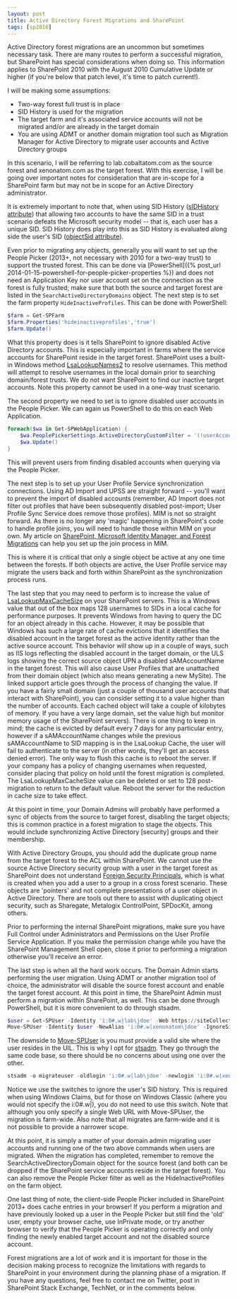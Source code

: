 ```yaml
---
layout: post
title: Active Directory Forest Migrations and SharePoint
tags: [sp2016]
---
```


Active Directory forest migrations are an uncommon but sometimes necessary task. There are many routes to perform a successful migration, but SharePoint has special considerations when doing so. This information applies to SharePoint 2010 with the August 2010 Cumulative Update or higher (if you're below that patch level, it's time to patch current!).

I will be making some assumptions:

* Two-way forest full trust is in place
* SID History is used for the migration
* The target farm and it's associated service accounts will not be migrated and/or are already in the target domain
* You are using ADMT or another domain migration tool such as Migration Manager for Active Directory to migrate user accounts and Active Directory groups

In this scenario, I will be referring to lab.cobaltatom.com as the source forest and xenonatom.com as the target forest. With this exercise, I will be going over important notes for consideration that are in-scope for a SharePoint farm but may not be in scope for an Active Directory administrator.

It is extremely important to note that, when using SID History ([sIDHistory attribute](https://docs.microsoft.com/en-us/windows/desktop/ADSchema/a-sidhistory)) that allowing two accounts to have the same SID in a trust scenario defeats the Microsoft security model -- that is, each user has a unique SID. SID History does play into this as SID History is evaluated along side the user's SID ([objectSid attribute](https://docs.microsoft.com/en-us/windows/desktop/ADSchema/a-objectsid)).

Even prior to migrating any objects, generally you will want to set up the People Picker (2013+, not necessary with 2010 for a two-way trust) to support the trusted forest. This can be done via [PowerShell]({% post_url 2014-01-15-powershell-for-people-picker-properties %}) and does not need an Application Key nor user account set on the connection as the forest is fully trusted; make sure that both the source and target forest are listed in the `SearchActiveDirectoryDomains` object. The next step is to set the farm property `HideInactiveProfiles`. This can be done with PowerShell:

```powershell
$farm = Get-SPFarm
$farm.Properties('hideinactiveprofiles','true')
$farm.Update()
```

What this property does is it tells SharePoint to ignore disabled Active Directory accounts. This is especially important in farms where the service accounts for SharePoint reside in the target forest. SharePoint uses a built-in Windows method [LsaLookupNames2](https://docs.microsoft.com/en-us/windows/desktop/api/ntsecapi/nf-ntsecapi-lsalookupnames2) to resolve usernames. This method will attempt to resolve usernames in the local domain prior to searching domain/forest trusts. We do not want SharePoint to find our inactive target accounts. Note this property cannot be used in a one-way trust scenario.

The second property we need to set is to ignore disabled user accounts in the People Picker. We can again us PowerShell to do this on each Web Application.

```powershell
foreach($wa in Get-SPWebApplication) {
    $wa.PeoplePickerSettings.ActiveDirectoryCustomFilter = '(!userAccountControl:1.2.840.113556.1.4.803:=2)'
    $wa.Update()
}
```

This will prevent users from finding disabled accounts when querying via the People Picker.

The next step is to set up your User Profile Service synchronization connections. Using AD Import and UPSS are straight forward -- you'll want to prevent the import of disabled accounts (remember, AD Import does not filter out profiles that have been subsequently disabled post-import; User Profile Sync Service does remove those profiles). MIM is not so straight forward. As there is no longer any 'magic' happening in SharePoint's code to handle profile joins, you will need to handle those within MIM on your own. My article on [SharePoint, Microsoft Identity Manager, and Forest Migrations](2018-03-15-sharepoint-microsoft-identity-manager-and-forest-migrations) can help you set up the join process in MIM.

This is where it is critical that only a single object be active at any one time between the forests. If both objects are active, the User Profile service may migrate the users back and forth within SharePoint as the synchronization process runs.

The last step that you may need to perform is to increase the value of [LsaLookupMaxCacheSize](https://support.microsoft.com/en-us/help/946358/the-lsalookupsids-function-may-return-the-old-user-name-instead-of-the) on your SharePoint servers. This is a Windows value that out of the box maps 128 usernames to SIDs in a local cache for performance purposes. It prevents Windows from having to query the DC for an object already in this cache. However, it may be possible that Windows has such a large rate of cache evictions that it identifies the disabled account in the target forest as the active identity rather than the active source account. This behavior will show up in a couple of ways, such as IIS logs reflecting the disabled account in the target domain, or the ULS logs showing the correct source object UPN a disabled sAMAccountName in the target forest. This will also cause User Profiles that are unattached from their domain object (which also means generating a new MySite). The linked support article goes through the process of changing the value. If you have a fairly small domain (just a couple of thousand user accounts that interact with SharePoint), you can consider setting it to a value higher than the number of accounts. Each cached object will take a couple of kilobytes of memory. If you have a very large domain, set the value high but monitor memory usage of the SharePoint servers). There is one thing to keep in mind; the cache is evicted by default every 7 days for any particular entry, however if a sAMAccountName changes while the previous sAMAccountName to SID mapping is in the LsaLookup Cache, the user will fail to authenticate to the server (in other words, they'll get an access denied error). The only way to flush this cache is to reboot the server. If your company has a policy of changing usernames when requested, consider placing that policy on hold until the forest migration is completed. The LsaLookupMaxCacheSize value can be deleted or set to 128 post-migration to return to the default value. Reboot the server for the reduction in cache size to take effect.

At this point in time, your Domain Admins will probably have performed a sync of objects from the source to target forest, disabling the target objects; this is common practice in a forest migration to stage the objects. This would include synchronizing Active Directory [security] groups and their membership.

With Active Directory Groups, you should add the duplicate group name from the target forest to the ACL within SharePoint. We cannot use the source Active Directory security group with a user in the target forest as SharePoint does not understand [Foreign Security Principals](https://docs.microsoft.com/en-us/windows/desktop/ADSchema/c-foreignsecurityprincipal), which is what is created when you add a user to a group in a cross forest scenario. These objects are 'pointers' and not complete presentations of a user object in Active Directory. There are tools out there to assist with duplicating object security, such as Sharegate, Metalogix ControlPoint, SPDocKit, among others.

Prior to performing the internal SharePoint migrations, make sure you have Full Control under Administrators and Permissions on the User Profile Service Application. If you make the permission change while you have the SharePoint Management Shell open, close it prior to performing a migration otherwise you'll receive an error.

The last step is when all the hard work occurs. The Domain Admin starts performing the user migration. Using ADMT or another migration tool of choice, the administrator will disable the source forest account and enable the target forest account. At this point in time, the SharePoint Admin must perform a migration within SharePoint, as well. This can be done through PowerShell, but it is more convenient to do through stsadm.

```powershell
$user = Get-SPUser -Identity 'i:0#.w|lab\jdoe' -Web https://siteCollectionUrl
Move-SPUser -Identity $user -NewAlias 'i:0#.w|xenonatom\jdoe' -IgnoreSid
```

The downside to [Move-SPUser](https://docs.microsoft.com/en-us/powershell/module/sharepoint-server/move-spuser?view=sharepoint-ps) is you must provide a valid site where the user resides in the UIL. This is why I opt for [stsadm](https://docs.microsoft.com/en-us/previous-versions/office/sharepoint-2007-products-and-technologies/cc262141(v%3doffice.12)). They go through the same code base, so there should be no concerns about using one over the other.

```powershell
stsadm -o migrateuser -oldlogin 'i:0#.w|lab\jdoe' -newlogin 'i:0#.w|xenonatom\jdoe' -ignoresidhistory
```

Notice we use the switches to ignore the user's SID history. This is required when using Windows Claims, but for those on Windows Classic (where you would not specify the i:0#.w|), you do not need to use this switch. Note that although you only specify a single Web URL with Move-SPUser, the migration is farm-wide. Also note that all migrates are farm-wide and it is not possible to provide a narrower scope.

At this point, it is simply a matter of your domain admin migrating user accounts and running one of the two above commands when users are migrated. When the migration has completed, remember to remove the SearchActiveDirectoryDomain object for the source forest (and both can be dropped if the SharePoint service accounts reside in the target forest). You can also remove the People Picker filter as well as the HideInactiveProfiles on the farm object.

One last thing of note, the client-side People Picker included in SharePoint 2013+ does cache entries in your browser! If you perform a migration and have previously looked up a user in the People Picker but still find the 'old' user, empty your browser cache, use InPrivate mode, or try another browser to verify that the People Picker is operating correctly and only finding the newly enabled target account and not the disabled source account.

Forest migrations are a lot of work and it is important for those in the decision making process to recognize the limitations with regards to SharePoint in your environment during the planning phase of a migration. If you have any questions, feel free to contact me on Twitter, post in SharePoint Stack Exchange, TechNet, or in the comments below.
